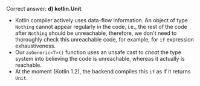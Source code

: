 Correct answer: **d) kotlin.Unit**

* Kotlin compiler actively uses data-flow information.
  An object of type `Nothing` cannot appear regularly in the code,
  i.e., the rest of the code after `Nothing` should be unreachable,
  therefore, we don't need to thoroughly check this unreachable code,
  for example, for `if` expression exhaustiveness.
* Our `asGeneric<T>()` function uses an unsafe cast to *cheat* the type system
  into believing the code is unreachable, whereas it actually is reachable.
* At the moment (Kotlin 1.2), the backend compiles this `if`
  as if it returns `Unit`.
